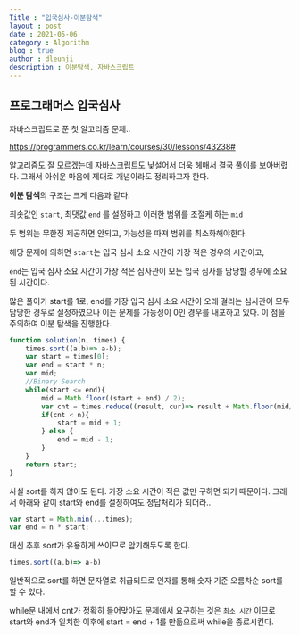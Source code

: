 ```yaml
---
Title : "입국심사-이분탐색"
layout : post
date : 2021-05-06
category : Algorithm
blog : true
author : dleunji
description : 이분탐색, 자바스크립트
---
```


## 프로그래머스 입국심사

자바스크립트로 푼 첫 알고리즘 문제..

https://programmers.co.kr/learn/courses/30/lessons/43238#

알고리즘도 잘 모르겠는데 자바스크립트도 낯설어서 더욱 헤매서 결국 풀이를 보아버렸다. 그래서 아쉬운 마음에 제대로 개념이라도 정리하고자 한다.

**이분 탐색**의 구조는 크게 다음과 같다.

최솟값인 `start`, 최댓값 `end` 를 설정하고 이러한 범위를 조절케 하는 `mid` 

두 범위는 무한정 제공하면 안되고, 가능성을 따져 범위를 최소화해야한다.

해당 문제에 의하면 `start`는 입국 심사 소요 시간이 가장 적은 경우의 시간이고,

`end`는 입국 심사 소요 시간이 가장 적은 심사관이 모든 입국 심사를 담당할 경우에 소요된 시간이다.

많은 풀이가 start를 1로, end를 가장 입국 심사 소요 시간이 오래 걸리는 심사관이 모두 담당한 경우로 설정하였으나 이는 문제를 가능성이 0인 경우를 내포하고 있다. 이 점을 주의하여 이분 탐색을 진행한다.

```javascript
function solution(n, times) {
    times.sort((a,b)=> a-b);
    var start = times[0];
    var end = start * n;
    var mid;
    //Binary Search
    while(start <= end){
        mid = Math.floor((start + end) / 2);
        var cnt = times.reduce((result, cur)=> result + Math.floor(mid/cur),0);
        if(cnt < n){
            start = mid + 1;
        } else {
            end = mid - 1;
        }
    }
    return start;
}
```

사실 sort를 하지 않아도 된다. 가장 소요 시간이 적은 값만 구하면 되기 때문이다. 그래서 아래와 같이 start와 end를 설정하여도 정답처리가 되더라..

```javascript
var start = Math.min(...times);
var end = n * start;
```

대신 추후 sort가 유용하게 쓰이므로 암기해두도록 한다.

```javascript
times.sort((a,b)=> a-b)
```

일반적으로 sort를 하면 문자열로 취급되므로 인자를 통해 숫자 기준 오름차순 sort를 할 수 있다.

while문 내에서 cnt가 정확히 들어맞아도 문제에서 요구하는 것은 `최소 시간` 이므로 start와 end가 일치한 이후에 start = end + 1를 만듦으로써 while을  종료시킨다.

